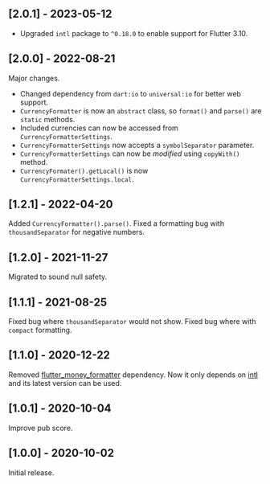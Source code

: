 ## [2.0.1] - 2023-05-12

- Upgraded `intl` package to `^0.18.0` to enable support for Flutter 3.10.

## [2.0.0] - 2022-08-21

Major changes.

- Changed dependency from `dart:io` to `universal:io` for better web support.
- `CurrencyFormatter` is now an `abstract` class, so `format()` and `parse()` are `static` methods.
- Included currencies can now be accessed from `CurrencyFormatterSettings`.
- `CurrencyFormatterSettings` now accepts a `symbolSeparator` parameter.
- `CurrencyFormatterSettings` can now be _modified_ using `copyWith()` method.
- `CurrencyFormater().getLocal()` is now `CurrencyFormatterSettings.local`.

## [1.2.1] - 2022-04-20

Added `CurrencyFormatter().parse()`.
Fixed a formatting bug with `thousandSeparator` for negative numbers.

## [1.2.0] - 2021-11-27

Migrated to sound null safety.

## [1.1.1] - 2021-08-25

Fixed bug where `thousandSeparator` would not show.
Fixed bug where with `compact` formatting.

## [1.1.0] - 2020-12-22

Removed [flutter_money_formatter](https://pub.dev/packages/flutter_money_formatter) dependency. Now
it only depends on [intl](https://pub.dev/packages/intl) and its latest version can be used.

## [1.0.1] - 2020-10-04

Improve pub score.

## [1.0.0] - 2020-10-02

Initial release.
